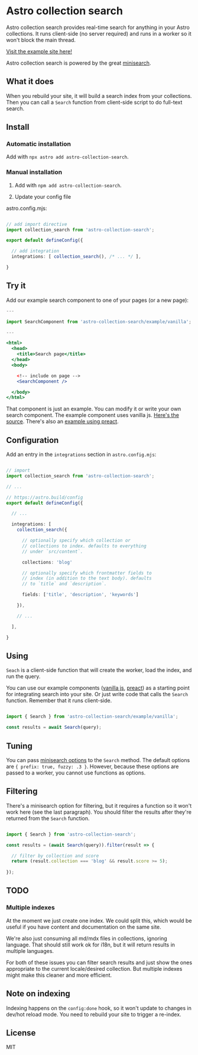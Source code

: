 
# Astro collection search

Astro collection search provides real-time search for anything in your Astro 
collections. It runs client-side (no server required) and runs in a worker
so it won't block the main thread.

[Visit the example site here!][6]

Astro collection search is powered by the great [minisearch][1]. 

## What it does

When you rebuild your site, it will build a search index from your collections. 
Then you can call a `Search` function from client-side script to do full-text 
search.

## Install

### Automatic installation

Add with `npx astro add astro-collection-search`.

### Manual installation

1. Add with `npm add astro-collection-search`.

2. Update your config file

astro.config.mjs:
```ts

// add import directive
import collection_search from 'astro-collection-search';

export default defineConfig({

  // add integration
  integrations: [ collection_search(), /* ... */ ],

}
```
## Try it

Add our example search component to one of your pages (or a new page):

```jsx
---

import SearchComponent from 'astro-collection-search/example/vanilla';

---

<html>
  <head>
    <title>Search page</title>
  </head>
  <body>

    <!-- include on page -->
    <SearchComponent />

  </body>
</html>

```  

That component is just an example. You can modify it or write your own
search component. The example component uses vanilla js. [Here's the source][3].
There's also an [example using preact][4].

## Configuration

Add an entry in the `integrations` section in `astro.config.mjs`:

```ts

// import 
import collection_search from 'astro-collection-search';

// ...

// https://astro.build/config
export default defineConfig({

  // ...

  integrations: [
    collection_search({

      // optionally specify which collection or 
      // collections to index. defaults to everything
      // under `src/content`.

      collections: 'blog'

      // optionally specify which frontmatter fields to 
      // index (in addition to the text body). defaults
      // to `title` and `description`.

      fields: ['title', 'description', 'keywords']

    }),

    // ...

  ],

}

```

## Using

`Seach` is a client-side function that will create the worker, load the 
index, and run the query. 

You can use our example components ([vanilla js][3], [preact][4]) as a 
starting point for integrating search into your site. Or just write code
that calls the `Search` function. Remember that it runs client-side. 

```ts

import { Search } from 'astro-collection-search/example/vanilla';

const results = await Search(query);

```

## Tuning

You can pass [minisearch options][5] to the `Search` method. The default options 
are `{ prefix: true, fuzzy: .3 }`. However, because these options are passed to
a worker, you cannot use functions as options.

## Filtering

There's a minisearch option for filtering, but it requires a function so it 
won't work here (see the last paragraph). You should filter the results after
they're returned from the `Search` function.

```ts

import { Search } from 'astro-collection-search';

const results = (await Search(query)).filter(result => {

  // filter by collection and score
  return (result.collection === 'blog' && result.score >= 5);
  
});

```

## TODO

### Multiple indexes

At the moment we just create one index. We could split this, which would
be useful if you have content and documentation on the same site. 

We're also just consuming all md/mdx files in collections, ignoring language.
That should still work ok for i18n, but it will return results in multiple 
languages.

For both of these issues you can filter search results and just show the 
ones appropriate to the current locale/desired collection. But multiple indexes
might make this cleaner and more efficient.

## Note on indexing

Indexing happens on the `config:done` hook, so it won't update to
changes in dev/hot reload mode. You need to rebuild your site to 
trigger a re-index.

## License

MIT

[1]: https://github.com/lucaong/minisearch
[2]: example/search-overlay.astro
[3]: example/vanilla/search-component.astro
[4]: example/preact/search-component.tsx
[5]: https://github.com/lucaong/minisearch?tab=readme-ov-file#search-options
[6]: https://trebco.github.io/astro-collection-search/
